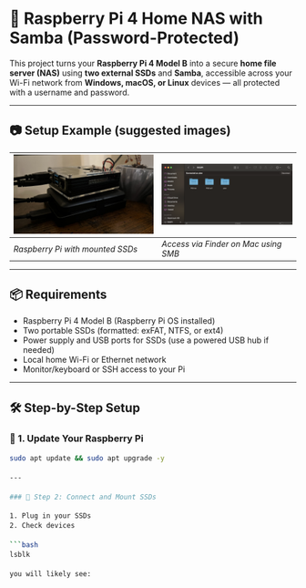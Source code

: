 # 🍓 Raspberry Pi 4 Home NAS with Samba (Password-Protected)

This project turns your **Raspberry Pi 4 Model B** into a secure **home file server (NAS)** using **two external SSDs** and **Samba**, accessible across your Wi-Fi network from **Windows, macOS, or Linux** devices — all protected with a username and password.

---

## 📷 Setup Example (suggested images)

| ![Hardware Setup](images/setup-hardware.jpeg) | ![Access on macOS](images/mac-smb-access.png) |
|---------------------------------------------|-----------------------------------------------|
| *Raspberry Pi with mounted SSDs*            | *Access via Finder on Mac using SMB*          |

---

## 📦 Requirements

- Raspberry Pi 4 Model B (Raspberry Pi OS installed)
- Two portable SSDs (formatted: exFAT, NTFS, or ext4)
- Power supply and USB ports for SSDs (use a powered USB hub if needed)
- Local home Wi-Fi or Ethernet network
- Monitor/keyboard or SSH access to your Pi

---

## 🛠️ Step-by-Step Setup

### 🔄 1. Update Your Raspberry Pi

```bash
sudo apt update && sudo apt upgrade -y

---

### 💽 Step 2: Connect and Mount SSDs

1. Plug in your SSDs
2. Check devices

```bash
lsblk

you will likely see:


